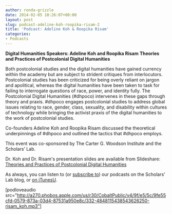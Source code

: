 ```yaml
---
author: ronda-grizzle
date: 2014-02-05 10:26:07+00:00
layout: post
slug: podcast-adeline-koh-roopika-risam-2
title: 'Podcast: Adeline Koh & Roopika Risam'
categories:
- Podcasts
---
```


**Digital Humanities Speakers: Adeline Koh and Roopika Risam**
**Theories and Practices of Postcolonial Digital Humanities**

Both postcolonial studies and the digital humanities have gained currency within the academy but are subject to strident critiques from interlocutors. Postcolonial studies has been criticized for being overly reliant on jargon and apolitical, whereas the digital humanities have been taken to task for failing to interrogate questions of race, power, and identity fully. The Postcolonial Digital Humanities (#dhpoco) intervenes in these gaps through theory and praxis. #dhpoco engages postcolonial studies to address global issues relating to race, gender, class, sexuality, and disability within cultures of technology while bringing the activist praxis of the digital humanities to the work of postcolonial studies.

Co-founders Adeline Koh and Roopika Risam discussed the theoretical underpinnings of #dhpoco and outlined the tactics that #dhpoco employs.

This event was co-sponsored by The Carter G. Woodson Institute and the Scholars’ Lab.

Dr. Koh and Dr. Risam's presentation slides are available from Slideshare: [Theories and Practices of Postcolonial Digital Humanities](http://www.slideshare.net/roopsi1/theories-and-practices-of-postcolonial-digital-humanities-roopika-risam-and-adeline-koh)

As always, you can listen to (or [subscribe to](http://www.scholarslab.org/category/podcasts/)) our podcasts on the Scholars' Lab blog, or [on iTunesU](http://itunes.apple.com/us/itunes-u/scholars-lab-speaker-series/id401906619).

[podloveaudio src="http://a270.phobos.apple.com/us/r30/CobaltPublic/v4/9f/e5/5c/9fe55cfd-0579-873a-03d4-87531a950e8c/332-4848115438543626250-risam_koh.mp3"]
